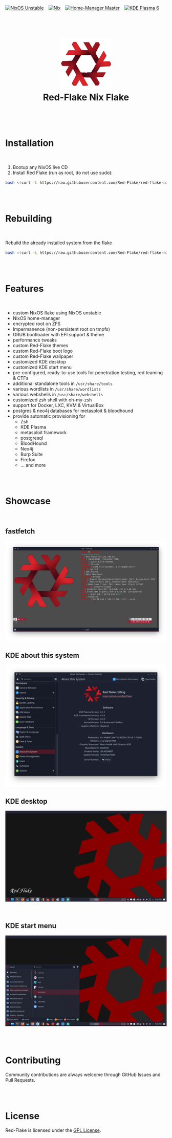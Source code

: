 [![NixOS Unstable](https://img.shields.io/badge/NixOS-unstable-informational?style=flat-square&logo=NixOS&logoColor=white)](https://nixos.org)
&ensp;
[![Nix](https://img.shields.io/badge/Nix-5277C3?logo=nixos&style=flat-square&logoColor=fff)](#)
&ensp;
[![Home-Manager Master](https://img.shields.io/badge/home_manager-master-blue?style=flat-square)](#)
&ensp;
[![KDE Plasma 6](https://img.shields.io/badge/KDE_Plasma-6-blue?style=flat-square)](#)

<br><br>

<h1 align="center">
   <img src="https://raw.githubusercontent.com/Red-Flake/artwork/main/logos/RedFlake_Logo_256x256px.png" width="160"/> 
   <br>
   Red-Flake Nix Flake
</h1>

<br><br><br>

# Installation

<br>

1. Bootup any NixOS live CD
2. Install Red Flake (run as root, do not use sudo):

```bash
bash <(curl -L https://raw.githubusercontent.com/Red-Flake/red-flake-nix/main/install.sh)
```

<br><br>

# Rebuilding

<br>

Rebuild the already installed system from the flake

```bash
bash <(curl -L https://raw.githubusercontent.com/Red-Flake/red-flake-nix/main/rebuild.sh)
```

<br><br>

# Features

<br>

- custom NixOS flake using NixOS unstable
- NixOS home-manager
- encrypted root on ZFS
- Impermanence (non-persistent root on tmpfs)
- GRUB bootloader with EFI support & theme
- performance tweaks
- custom Red-Flake themes
- custom Red-Flake boot logo
- custom Red-Flake wallpaper
- customized KDE desktop
- customized KDE start menu
- pre-configured, ready-to-use tools for penetration testing, red teaming & CTFs
- additional standalone tools in `/usr/share/tools`
- various wordlists in `/usr/share/wordlists`
- various webshells in `/usr/share/webshells`
- customized zsh shell with oh-my-zsh
- support for Docker, LXC, KVM & VirtualBox
- postgres & neo4j databases for metasploit & bloodhound
- provide automatic provisioning for
   - Zsh
   - KDE Plasma
   - metasploit framework
   - postgresql
   - BloodHound
   - Neo4j
   - Burp Suite
   - Firefox
   - ... and more

<br><br>

# Showcase

<br>

## fastfetch

![](assets/screenshots/fastfetch.png)

## KDE about this system

![](assets/screenshots/kde_about_this_system.png)

## KDE desktop

![](assets/screenshots/kde_desktop_tidy.png)

<br>

## KDE start menu

![](assets/screenshots/kde_start_menu.png)

<br><br>

# Contributing

Community contributions are always welcome through GitHub Issues and
Pull Requests.

<br><br>

# License

Red-Flake is licensed under the [GPL License](LICENSE).

